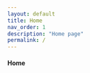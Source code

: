 ```yaml
---
layout: default
title: Home
nav_order: 1
description: "Home page"
permalink: /
---
```


#### Home



